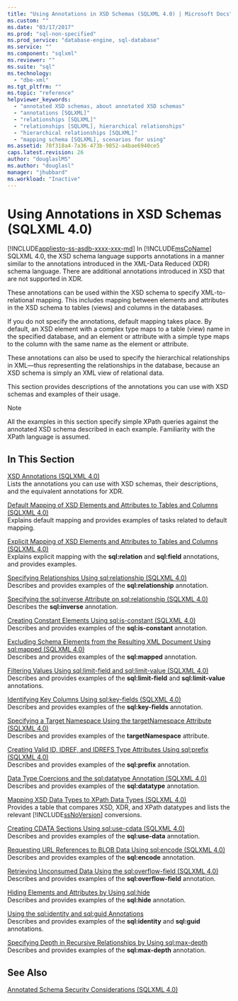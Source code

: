```yaml
---
title: "Using Annotations in XSD Schemas (SQLXML 4.0) | Microsoft Docs"
ms.custom: ""
ms.date: "03/17/2017"
ms.prod: "sql-non-specified"
ms.prod_service: "database-engine, sql-database"
ms.service: ""
ms.component: "sqlxml"
ms.reviewer: ""
ms.suite: "sql"
ms.technology: 
  - "dbe-xml"
ms.tgt_pltfrm: ""
ms.topic: "reference"
helpviewer_keywords: 
  - "annotated XSD schemas, about annotated XSD schemas"
  - "annotations [SQLXML]"
  - "relationships [SQLXML]"
  - "relationships [SQLXML], hierarchical relationships"
  - "hierarchical relationships [SQLXML]"
  - "mapping schema [SQLXML], scenarios for using"
ms.assetid: 78f318a4-7a36-473b-9852-a4bae6940ce5
caps.latest.revision: 26
author: "douglaslMS"
ms.author: "douglasl"
manager: "jhubbard"
ms.workload: "Inactive"
---
```

# Using Annotations in XSD Schemas (SQLXML 4.0)
[!INCLUDE[appliesto-ss-asdb-xxxx-xxx-md](../../includes/appliesto-ss-asdb-xxxx-xxx-md.md)]
  In [!INCLUDE[msCoName](../../includes/msconame-md.md)] SQLXML 4.0, the XSD schema language supports annotations in a manner similar to the annotations introduced in the XML-Data Reduced (XDR) schema language. There are additional annotations introduced in XSD that are not supported in XDR.  
  
 These annotations can be used within the XSD schema to specify XML-to-relational mapping. This includes mapping between elements and attributes in the XSD schema to tables (views) and columns in the databases.  
  
 If you do not specify the annotations, default mapping takes place. By default, an XSD element with a complex type maps to a table (view) name in the specified database, and an element or attribute with a simple type maps to the column with the same name as the element or attribute.  
  
 These annotations can also be used to specify the hierarchical relationships in XML—thus representing the relationships in the database, because an XSD schema is simply an XML view of relational data.  
  
 This section provides descriptions of the annotations you can use with XSD schemas and examples of their usage.  
  
> [!NOTE]  
>  All the examples in this section specify simple XPath queries against the annotated XSD schema described in each example. Familiarity with the XPath language is assumed.  
  
## In This Section  
 [XSD Annotations &#40;SQLXML 4.0&#41;](../../relational-databases/sqlxml-annotated-xsd-schemas-using/xsd-annotations-sqlxml-4-0.md)  
 Lists the annotations you can use with XSD schemas, their descriptions, and the equivalent annotations for XDR.  
  
 [Default Mapping of XSD Elements and Attributes to Tables and Columns &#40;SQLXML 4.0&#41;](../../relational-databases/sqlxml-annotated-xsd-schemas-using/default-mapping-of-xsd-elements-and-attributes-to-tables-and-columns-sqlxml-4-0.md)  
 Explains default mapping and provides examples of tasks related to default mapping.  
  
 [Explicit Mapping of XSD Elements and Attributes to Tables and Columns &#40;SQLXML 4.0&#41;](../../relational-databases/sqlxml-annotated-xsd-schemas-using/explicit-mapping-xsd-elements-and-attributes-to-tables-and-columns.md)  
 Explains explicit mapping with the **sql:relation** and **sql:field** annotations, and provides examples.  
  
 [Specifying Relationships Using sql:relationship &#40;SQLXML 4.0&#41;](../../relational-databases/sqlxml-annotated-xsd-schemas-using/specifying-relationships-using-sql-relationship-sqlxml-4-0.md)  
 Describes and provides examples of the **sql:relationship** annotation.  
  
 [Specifying the sql:inverse Attribute on sql:relationship &#40;SQLXML 4.0&#41;](../../relational-databases/sqlxml-annotated-xsd-schemas-using/specifying-the-sql-inverse-attribute-on-sql-relationship-sqlxml-4-0.md)  
 Describes the **sql:inverse** annotation.  
  
 [Creating Constant Elements Using sql:is-constant &#40;SQLXML 4.0&#41;](../../relational-databases/sqlxml-annotated-xsd-schemas-using/creating-constant-elements-using-sql-is-constant-sqlxml-4-0.md)  
 Describes and provides examples of the **sql:is-constant** annotation.  
  
 [Excluding Schema Elements from the Resulting XML Document Using sql:mapped &#40;SQLXML 4.0&#41;](../../relational-databases/sqlxml-annotated-xsd-schemas-using/excluding-schema-elements-from-the-xml-document-using-sql-mapped.md)  
 Describes and provides examples of the **sql:mapped** annotation.  
  
 [Filtering Values Using sql:limit-field and sql:limit-value &#40;SQLXML 4.0&#41;](../../relational-databases/sqlxml-annotated-xsd-schemas-using/filtering-values-using-sql-limit-field-and-sql-limit-value-sqlxml-4-0.md)  
 Describes and provides examples of the **sql:limit-field** and **sql:limit-value** annotations.  
  
 [Identifying Key Columns Using sql:key-fields &#40;SQLXML 4.0&#41;](../../relational-databases/sqlxml-annotated-xsd-schemas-using/identifying-key-columns-using-sql-key-fields-sqlxml-4-0.md)  
 Describes and provides examples of the **sql:key-fields** annotation.  
  
 [Specifying a Target Namespace Using the targetNamespace Attribute &#40;SQLXML 4.0&#41;](../../relational-databases/sqlxml-annotated-xsd-schemas-using/specifying-a-target-namespace-using-the-targetnamespace-attribute-sqlxml-4-0.md)  
 Describes and provides examples of the **targetNamespace** attribute.  
  
 [Creating Valid ID, IDREF, and IDREFS Type Attributes Using sql:prefix &#40;SQLXML 4.0&#41;](../../relational-databases/sqlxml-annotated-xsd-schemas-using/creating-valid-id-idref-and-idrefs-type-attributes-using-sql-prefix-sqlxml-4-0.md)  
 Describes and provides examples of the **sql:prefix** annotation.  
  
 [Data Type Coercions and the sql:datatype Annotation &#40;SQLXML 4.0&#41;](../../relational-databases/sqlxml-annotated-xsd-schemas-using/data-type-coercions-and-the-sql-datatype-annotation-sqlxml-4-0.md)  
 Describes and provides examples of the **sql:datatype** annotation.  
  
 [Mapping XSD Data Types to XPath Data Types &#40;SQLXML 4.0&#41;](../../relational-databases/sqlxml-annotated-xsd-schemas-using/mapping-xsd-data-types-to-xpath-data-types-sqlxml-4-0.md)  
 Provides a table that compares XSD, XDR, and XPath datatypes and lists the relevant [!INCLUDE[ssNoVersion](../../includes/ssnoversion-md.md)] conversions.  
  
 [Creating CDATA Sections Using sql:use-cdata &#40;SQLXML 4.0&#41;](../../relational-databases/sqlxml-annotated-xsd-schemas-using/creating-cdata-sections-using-sql-use-cdata-sqlxml-4-0.md)  
 Describes and provides examples of the **sql:use-data** annotation.  
  
 [Requesting URL References to BLOB Data Using sql:encode &#40;SQLXML 4.0&#41;](../../relational-databases/sqlxml-annotated-xsd-schemas-using/requesting-url-references-to-blob-data-using-sql-encode-sqlxml-4-0.md)  
 Describes and provides examples of the **sql:encode** annotation.  
  
 [Retrieving Unconsumed Data Using the sql:overflow-field &#40;SQLXML 4.0&#41;](../../relational-databases/sqlxml-annotated-xsd-schemas-using/retrieving-unconsumed-data-using-the-sql-overflow-field-sqlxml-4-0.md)  
 Describes and provides examples of the **sql:overflow-field** annotation.  
  
 [Hiding Elements and Attributes by Using sql:hide](../../relational-databases/sqlxml-annotated-xsd-schemas-using/hiding-elements-and-attributes-by-using-sql-hide.md)  
 Describes and provides examples of the **sql:hide** annotation.  
  
 [Using the sql:identity and sql:guid Annotations](../../relational-databases/sqlxml-annotated-xsd-schemas-using/using-the-sql-identity-and-sql-guid-annotations.md)  
 Describes and provides examples of the **sql:identity** and **sql:guid** annotations.  
  
 [Specifying Depth in Recursive Relationships by Using sql:max-depth](../../relational-databases/sqlxml-annotated-xsd-schemas-using/specifying-depth-in-recursive-relationships-by-using-sql-max-depth.md)  
 Describes and provides examples of the **sql:max-depth** annotation.  
  
## See Also  
 [Annotated Schema Security Considerations &#40;SQLXML 4.0&#41;](../../relational-databases/sqlxml-annotated-xsd-schemas-xpath-queries/security/annotated-schema-security-considerations-sqlxml-4-0.md)  
  
  
